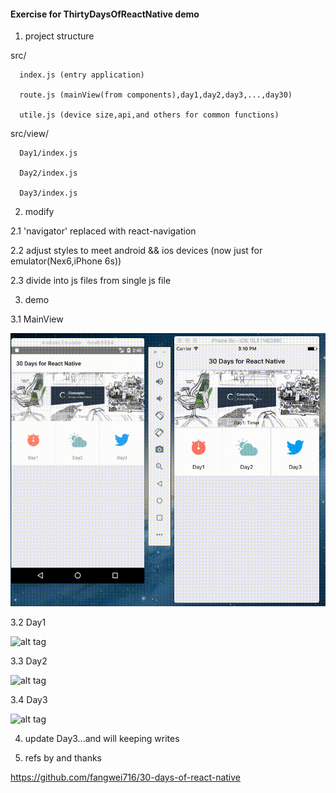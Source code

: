 #### Exercise for ThirtyDaysOfReactNative demo

1. project structure

  src/
  
      index.js (entry application)
      
      route.js (mainView(from components),day1,day2,day3,...,day30)

      utile.js (device size,api,and others for common functions)

  src/view/

      Day1/index.js 

      Day2/index.js

      Day3/index.js

2. modify

  2.1 'navigator' replaced with react-navigation

  2.2 adjust styles to meet android && ios devices (now just for emulator(Nex6,iPhone 6s))

  2.3 divide into js files from single js file

3. demo

  3.1 MainView

![alt tag](https://github.com/lastingyeh/ThirtyDaysOfReactNative/blob/master/mainView.gif)

  3.2 Day1

![alt tag](https://github.com/lastingyeh/ThirtyDaysOfReactNative/blob/master/Day1.gif)

  3.3 Day2 

![alt tag](https://github.com/lastingyeh/ThirtyDaysOfReactNative/blob/master/Day2.gif)

  3.4 Day3

![alt tag](https://github.com/lastingyeh/ThirtyDaysOfReactNative/blob/master/Day3.gif)

4. update Day3...and will keeping writes
    
5. refs by and thanks

  https://github.com/fangwei716/30-days-of-react-native